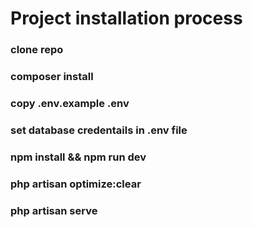 # Project installation process
### clone repo
### composer install
### copy .env.example .env 
### set database credentails in .env file
### npm install && npm run dev
### php artisan optimize:clear
### php artisan serve
